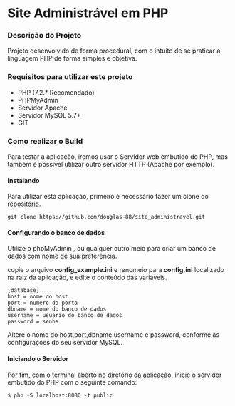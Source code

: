 # Site Administrável  em PHP
### Descrição do Projeto
Projeto desenvolvido de forma procedural, com o intuito de se praticar a linguagem PHP de forma simples e objetiva.
### Requisitos para utilizar este projeto
- PHP (7.2.* Recomendado)
- PHPMyAdmin
- Servidor Apache
- Servidor MySQL 5.7+
- GIT

### Como realizar o Build
Para testar a aplicação, iremos usar o Servidor web embutido do PHP, mas também é possivel utilizar outro servidor HTTP (Apache por exemplo).

#### Instalando
Para utilizar esta aplicação, primeiro é necessário fazer um clone do repositório.

```
git clone https://github.com/douglas-88/site_administravel.git
```

#### Configurando o banco de dados
Utilize o phpMyAdmin , ou qualquer outro meio para criar um banco de dados com nome de sua preferência.

copie o arquivo **config_example.ini** e renomeio para **config.ini** localizado na raiz da aplicação, e edite o conteúdo das variáveis.

```
[database]
host = nome do host
port = numero da porta
dbname = nome do banco de dados
username = usuario do banco de dados
password = senha 
```


Altere o nome do host,port,dbname,username e password, conforme as configurações do seu servidor MySQL.

#### Iniciando o Servidor
Por fim, com o terminal aberto no diretório da aplicação, inicie o servidor embutido do PHP com o seguinte comando:

```shell
$ php -S localhost:8080 -t public
```



